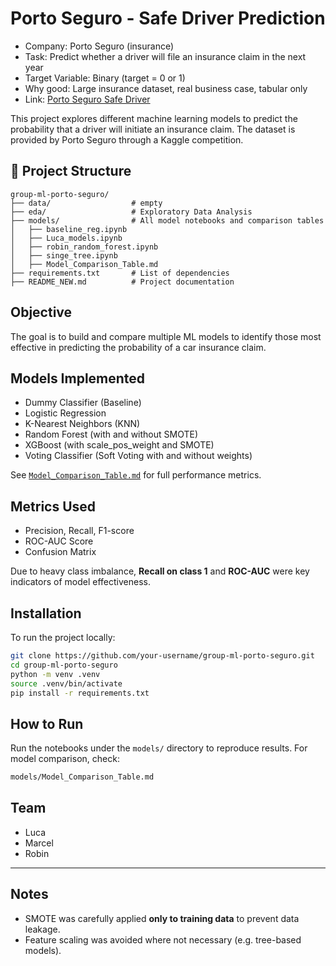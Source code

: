 # Porto Seguro - Safe Driver Prediction

- Company:         Porto Seguro (insurance)
- Task:            Predict whether a driver will file an insurance claim in the next year
- Target Variable: Binary (target = 0 or 1)
- Why good:        Large insurance dataset, real business case, tabular only
- Link:            [Porto Seguro Safe Driver]("https://www.kaggle.com/competitions/porto-seguro-safe-driver-prediction/overview")

This project explores different machine learning models to predict the probability that a driver will initiate an insurance claim. The dataset is provided by Porto Seguro through a Kaggle competition.

## 📁 Project Structure

```
group-ml-porto-seguro/
├── data/                  # empty
├── eda/                   # Exploratory Data Analysis
├── models/                # All model notebooks and comparison tables
│   ├── baseline_reg.ipynb
│   ├── Luca_models.ipynb
│   ├── robin_random_forest.ipynb
│   ├── singe_tree.ipynb
│   ├── Model_Comparison_Table.md
├── requirements.txt       # List of dependencies
├── README_NEW.md          # Project documentation
```

## Objective

The goal is to build and compare multiple ML models to identify those most effective in predicting the probability of a car insurance claim. 

## Models Implemented

- Dummy Classifier (Baseline)
- Logistic Regression
- K-Nearest Neighbors (KNN)
- Random Forest (with and without SMOTE)
- XGBoost (with scale_pos_weight and SMOTE)
- Voting Classifier (Soft Voting with and without weights)

See [`Model_Comparison_Table.md`](./models/Model_Comparison_Table.md) for full performance metrics.

## Metrics Used

- Precision, Recall, F1-score
- ROC-AUC Score
- Confusion Matrix

Due to heavy class imbalance, **Recall on class 1** and **ROC-AUC** were key indicators of model effectiveness.

## Installation

To run the project locally:

```bash
git clone https://github.com/your-username/group-ml-porto-seguro.git
cd group-ml-porto-seguro
python -m venv .venv
source .venv/bin/activate
pip install -r requirements.txt
```

## How to Run

Run the notebooks under the `models/` directory to reproduce results. For model comparison, check:

```bash
models/Model_Comparison_Table.md
```

## Team

- Luca 
- Marcel
- Robin
---

## Notes

- SMOTE was carefully applied **only to training data** to prevent data leakage.
- Feature scaling was avoided where not necessary (e.g. tree-based models).
